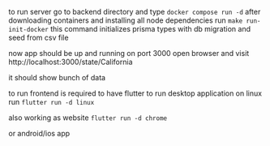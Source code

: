 to run server go to backend directory and type
`docker compose run -d`
after downloading containers and installing all node dependencies run
`make run-init-docker`
this command initializes prisma types with db migration and seed from csv file

now app should be up and running on port 3000
open browser and visit http://localhost:3000/state/California

it should show bunch of data


to run frontend is required to have flutter 
to run desktop application on linux run
`flutter run -d linux`

also working as website
`flutter run -d chrome`

or android/ios app
